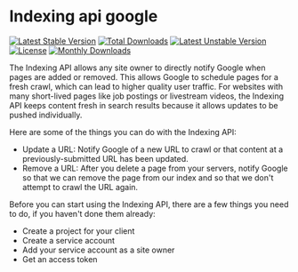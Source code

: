 # Indexing api google

[![Latest Stable Version](https://poser.pugx.org/kostikpenzin/indexing_api_google/v/stable)](https://packagist.org/packages/kostikpenzin/indexing_api_google)
[![Total Downloads](https://poser.pugx.org/kostikpenzin/indexing_api_google/downloads)](https://packagist.org/packages/kostikpenzin/indexing_api_google)
[![Latest Unstable Version](https://poser.pugx.org/kostikpenzin/indexing_api_google/v/unstable)](https://packagist.org/packages/kostikpenzin/indexing-api-google)
[![License](https://poser.pugx.org/kostikpenzin/indexing_api_google/license)](https://packagist.org/packages/kostikpenzin/indexing_api_google)
[![Monthly Downloads](https://poser.pugx.org/kostikpenzin/indexing_api_google/d/monthly)](https://packagist.org/packages/kostikpenzin/indexing_api_google)


The Indexing API allows any site owner to directly notify Google when pages are added or removed. This allows Google to schedule pages for a fresh crawl, which can lead to higher quality user traffic. For websites with many short-lived pages like job postings or livestream videos, the Indexing API keeps content fresh in search results because it allows updates to be pushed individually.

Here are some of the things you can do with the Indexing API:

- Update a URL: Notify Google of a new URL to crawl or that content at a previously-submitted URL has been updated.
- Remove a URL: After you delete a page from your servers, notify Google so that we can remove the page from our index and so that we don't attempt to crawl the URL again.

Before you can start using the Indexing API, there are a few things you need to do, if you haven't done them already:

- Create a project for your client
- Create a service account
- Add your service account as a site owner
- Get an access token
